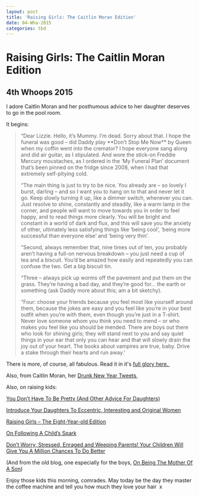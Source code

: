```yaml
---
layout: post
title: 'Raising Girls: The Caitlin Moran Edition'
date: 04-Wha-2015
categories: tbd
---
```


# Raising Girls: The Caitlin Moran Edition

## 4th Whoops 2015

<p <img class="photo-horiz" src="http://www.hercampus.com/sites/default/files/2015/10/03/caitlin.jpg" /></p>

I adore Caitlin Moran and her posthumous advice to her daughter deserves to go in the pool room.

It begins:

<blockquote>“Dear Lizzie. Hello,   it’s Mummy. I’m dead. Sorry about that. I hope the funeral was good – did Daddy play **Don’t Stop Me Now** by Queen when my coffin went into the cremator? I hope everyone sang along and did air guitar,   as I stipulated. And wore the stick-on Freddie Mercury moustaches, as I ordered in the ‘My Funeral Plan’ document that’s been pinned on the fridge since 2008, when I had that extremely self-pitying cold.

“The main thing is just to try to be nice. You already are – so lovely I burst, darling – and so I want you to hang on to that and never let it go. Keep slowly turning it up, like a dimmer switch, whenever you can. Just resolve to shine, constantly and steadily, like a warm lamp in the corner, and people will want to move towards you in order to feel happy, and to read things more clearly. You will be bright and constant in a world of dark and flux, and this will save you the anxiety of other, ultimately less satisfying things like ‘being cool’, ‘being more successful than everyone else’ and ‘being very thin’.

“Second, always remember that, nine times out of ten, you probably aren’t having a full-on nervous breakdown – you just need a cup of tea and a biscuit. You’d be amazed how easily and repeatedly you can confuse the two. Get a big biscuit tin.

“Three – always pick up worms off the pavement and put them on the grass. They’re having a bad day, and they’re good for… the earth or something (ask Daddy more about this; am a bit sketchy).

“Four: choose your friends because you feel most like yourself around them, because the jokes are easy and you feel like you’re in your best outfit when you’re with them, even though you’re just in a T-shirt. Never love someone whom you think you need to mend – or who makes you feel like you should be mended. There are boys out there who look for shining girls; they will stand next to you and say quiet things in your ear that only you can hear and that will slowly drain the joy out of your heart. The books about vampires are true, baby. Drive a stake through their hearts and run away.'</blockquote>

There is more, of course, all fabulous. Read it in it's <a href="http://www.filmsforaction.org/articles/caitlin-morans-posthumous-advice-for-her-daughter/">full glory here. </a>

Also, from Caitlin Moran, her <a href="http://mogantosh.com/drunk-new-year-tweets-from-caitlin-moran/">Drunk New Year Tweets </a>

Also, on raising kids:

<a href="http://mogantosh.com/you-dont-have-to-be-pretty-and-other-advice-for-daughters/">You Don’t Have To Be Pretty (And Other Advice For Daughters)</a>

<a href="http://mogantosh.com/introduce-your-daughters-to-eccentric-interesting-and-original-women/">Introduce Your Daughters To Eccentric, Interesting and Original Women</a>

<a href="http://mogantosh.com/raising-girls-the-eight-year-old/">Raising Girls – The Eight-Year-old Edition</a>

<a href="http://mogantosh.com/on-following-a-childs-spark/">On Following A Child’s Spark</a>

<a href="http://mogantosh.com/dont-worry-stressed-enraged-and-weeping-parents-your-kids-will-give-you-a-million-chances-to-do-better/">Don’t Worry, Stressed, Enraged and Weeping Parents! Your Children Will Give You A Million Chances To Do Better</a>

(And from the old blog, one especially for the boys, <a href="http://mogantosh.blogspot.com.au/2013/06/being-mother-of-son.html">On Being The Mother Of A Son</a>)

Enjoy those kids this morning, comrades. May today be the day they master the coffee machine and tell you how much they love your hair  x
